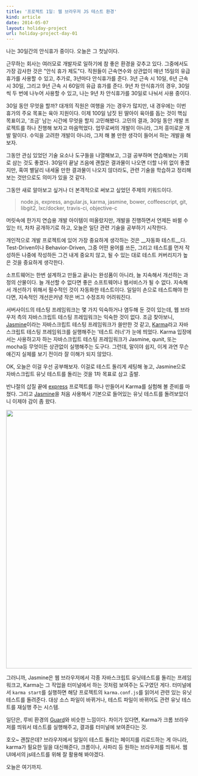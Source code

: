 ```yaml
---
title: '프로젝트 1일: 웹 브라우저 JS 테스트 환경'
kind: article
date: 2014-05-07
layout: holiday-project
url: holiday-project-day-01
---
```


나는 30일간의 안식휴가 중이다. 오늘은 그 첫날이다.

근무하는 회사는 여러모로 개발자로 일하기에 참 좋은 환경을 갖추고 있다. 그중에서도 가장 감사한 것은 "안식 휴가 제도"다. 직원들이 근속연수와 상관없이 매년 15일의 유급 휴가를 사용할 수 있고, 추가로, 3년마다 안식휴가를 준다. 3년 근속 시 10일, 6년 근속 시 30일, 그리고 9년 근속 시 60일의 유급 휴가를 준다. 9년 차 안식휴가의 경우, 30일씩 두 번에 나누어 사용할 수 있고, 나는 9년 차 안식휴가를 30일로 나눠서 사용 중이다.

30일 동안 무엇을 할까? 대개의 직원은 여행을 가는 경우가 많지만, 내 경우에는 이번 휴가의 주요 목표는 육아 지원이다. 이제 100일 남짓 된 딸아이 육아를 돕는 것이 핵심 목표이고, '조금' 남는 시간에 무엇을 할지 고민해봤다. 고민의 결과, 30일 동안 개발 프로젝트를 하나 진행해 보자고 마음먹었다. 업무로써의 개발이 아니라, 그저 흥미로운 개발 말이다. 수익을 고려한 개발이 아니라, 그저 해 볼 만한 생각이 들어서 하는 개발을 해보자.

그동안 관심 있었던 기술 요소나 도구들을 나열해보고, 그걸 공부하며 연습해보는 기회로 삼는 것도 좋겠다. 30일이 끝날 즈음에 괜찮은 결과물이 나오면 더할 나위 없이 좋겠지만, 혹여 별달리 내세울 만한 결과물이 나오지 않더라도, 관련 기술을 학습하고 정리해보는 것만으로도 의미가 있을 것 같다.

그동안 새로 알아보고 싶거나 더 본격적으로 써보고 싶었던 주제의 키워드이다.

> node.js, express, angular.js, karma, jasmine, bower, coffeescript, git, libgit2, lxc/docker, travis-ci, objective-c

머릿속에 한가지 연습용 개발 아이템이 떠올랐지만, 개발을 진행하면서 언제든 바뀔 수 있는 터, 차차 공개하기로 하고, 오늘은 일단 관련 기술을 공부하기 시작한다.

개인적으로 개발 프로젝트에 있어 가장 중요하게 생각하는 것은 __자동화 테스트__다. Test-Driven이나 Behavior-Driven, 그중 어떤 용어를 쓰든, 그리고 테스트를 먼저 작성하든 나중에 작성하든 그건 내게 중요치 않고, 될 수 있는 대로 테스트 커버리지가 높은 것을 중요하게 생각한다.

소프트웨어는 한번 설계하고 만들고 끝나는 완성품이 아니라, 늘 지속해서 개선하는 과정의 산물이다. 늘 개선할 수 없다면 좋은 소프트웨어나 웹서비스가 될 수 없다. 지속해서 개선하기 위해서 필수적인 것이 자동화한 테스트이다. 일일이 손으로 테스트해야 한다면, 지속적인 개선은커녕 작은 버그 수정조차 어려워진다.

서버사이드의 테스팅 프레임워크는 몇 가지 익숙하거나 염두해 둔 것이 있는데, 웹 브라우저 측의 자바스크립트 테스팅 프레임워크는 익숙한 것이 없다. 조금 찾아보니, [Jasmine]이라는 자바스크립트 테스팅 프레임워크가 쓸만한 것 같고, [Karma]라고 자바스크립트 테스팅 프레임워크를 실행해주는 '테스트 러너'가 눈에 띄었다.
Karma 입장에서는 사용하고자 하는 자바스크립트 테스팅 프레임워크가 Jasmine, qunit, 또는 mocha등 무엇이든 상관없이 실행해주는 도구다. 그런데, 말이야 쉽지, 이게 과연 무슨 얘긴지 실체를 보기 전이라 잘 이해가 되지 않았다.

OK, 오늘은 이걸 우선 공부해보자. 이걸로 테스트 돌리게 세팅해 놓고, Jasmine으로 자바스크립트 유닛 테스트를 돌리는 것을 1차 목표로 삼고 출발.

반나절의 삽질 끝에 [express] 프로젝트를 하나 만들어서 Karma를 실험해 볼 준비를 마쳤다. 그리고 [Jasmine]을 처음 사용해서 기본으로 들어있는 유닛 테스트를 돌려보았더니 이제야 감이 좀 왔다.

<img src="/img/post/holiday-project/karma-start.png" class="img-rounded" style="width: 700px;"/>

그러니까, Jasmine은 웹 브라우저에서 각종 자바스크립트 유닛테스트를 돌리는 프레임워크고, Karma는 그 작업을 터미널에서 하는 것처럼 보여주는 도구였던 게다. 터미널에서 ```karma start```를 실행하면 해당 프로젝트의 ```karma.conf.js```를 읽어서 관련 있는 유닛테스트를 돌려준다. 대상 소스 파일이 바뀌거나, 테스트 파일이 바뀌어도 관련 유닛 테스트를 재실행 주는 시스템.

일단은, 루비 환경의 [Guard](http://guardgem.org/)와 비슷한 느낌이다. 차이가 있다면, Karma가 크롬 브라우저를 띄워서 테스트를 실행해주고, 결과를 터미널에 보여준다는 것.

호오~ 괜찮은데? 브라우저에서 일일이 테스트 돌리는 페이지를 리로드하는 게 아니라, karma가 필요한 일을 대신해준다, 크롬이나, 사파리 등 원하는 브라우저를 띄워서. 웹 UI에서의 js테스트를 위해 잘 활용해 봐야겠다.

오늘은 여기까지.

[Karma]: http://karma-runner.github.io/
[Jasmine]: http://jasmine.github.io/
[express]: http://expressjs.com/